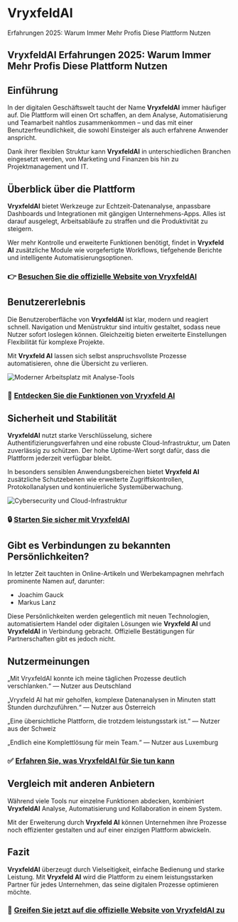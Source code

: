 # VryxfeldAI
Erfahrungen 2025: Warum Immer Mehr Profis Diese Plattform Nutzen

## VryxfeldAI Erfahrungen 2025: Warum Immer Mehr Profis Diese Plattform Nutzen

## Einführung
In der digitalen Geschäftswelt taucht der Name **VryxfeldAI** immer häufiger auf. Die Plattform will einen Ort schaffen, an dem Analyse, Automatisierung und Teamarbeit nahtlos zusammenkommen – und das mit einer Benutzerfreundlichkeit, die sowohl Einsteiger als auch erfahrene Anwender anspricht.

Dank ihrer flexiblen Struktur kann **VryxfeldAI** in unterschiedlichen Branchen eingesetzt werden, von Marketing und Finanzen bis hin zu Projektmanagement und IT.

## Überblick über die Plattform
**VryxfeldAI** bietet Werkzeuge zur Echtzeit-Datenanalyse, anpassbare Dashboards und Integrationen mit gängigen Unternehmens-Apps. Alles ist darauf ausgelegt, Arbeitsabläufe zu straffen und die Produktivität zu steigern.

Wer mehr Kontrolle und erweiterte Funktionen benötigt, findet in **Vryxfeld AI** zusätzliche Module wie vorgefertigte Workflows, tiefgehende Berichte und intelligente Automatisierungsoptionen.

### 👉 **[Besuchen Sie die offizielle Website von VryxfeldAI](https://vryxfeld-ai.com)**

## Benutzererlebnis
Die Benutzeroberfläche von **VryxfeldAI** ist klar, modern und reagiert schnell. Navigation und Menüstruktur sind intuitiv gestaltet, sodass neue Nutzer sofort loslegen können. Gleichzeitig bieten erweiterte Einstellungen Flexibilität für komplexe Projekte.

Mit **Vryxfeld AI** lassen sich selbst anspruchsvollste Prozesse automatisieren, ohne die Übersicht zu verlieren.

![Moderner Arbeitsplatz mit Analyse-Tools](https://images.unsplash.com/photo-1507679799987-c73779587ccf?auto=format&fit=crop&w=1170&q=80)

### 🔗 **[Entdecken Sie die Funktionen von Vryxfeld AI](https://vryxfeld-ai.com)**

## Sicherheit und Stabilität
**VryxfeldAI** nutzt starke Verschlüsselung, sichere Authentifizierungsverfahren und eine robuste Cloud-Infrastruktur, um Daten zuverlässig zu schützen. Der hohe Uptime-Wert sorgt dafür, dass die Plattform jederzeit verfügbar bleibt.

In besonders sensiblen Anwendungsbereichen bietet **Vryxfeld AI** zusätzliche Schutzebenen wie erweiterte Zugriffskontrollen, Protokollanalysen und kontinuierliche Systemüberwachung.

![Cybersecurity und Cloud-Infrastruktur](https://www.iiot-world.com/wp-content/uploads/2021/01/digital-cloud-computing-cyber-security-digital-data-network-protection-future-technology-digital-data-network-connection.jpg)

### 🔒 **[Starten Sie sicher mit VryxfeldAI](https://vryxfeld-ai.com)**

## Gibt es Verbindungen zu bekannten Persönlichkeiten?
In letzter Zeit tauchten in Online-Artikeln und Werbekampagnen mehrfach prominente Namen auf, darunter:

- Joachim Gauck
- Markus Lanz

Diese Persönlichkeiten werden gelegentlich mit neuen Technologien, automatisiertem Handel oder digitalen Lösungen wie **Vryxfeld AI** und **VryxfeldAI** in Verbindung gebracht. Offizielle Bestätigungen für Partnerschaften gibt es jedoch nicht.

## Nutzermeinungen
„Mit VryxfeldAI konnte ich meine täglichen Prozesse deutlich verschlanken.“ — Nutzer aus Deutschland

„Vryxfeld AI hat mir geholfen, komplexe Datenanalysen in Minuten statt Stunden durchzuführen.“ — Nutzer aus Österreich

„Eine übersichtliche Plattform, die trotzdem leistungsstark ist.“ — Nutzer aus der Schweiz

„Endlich eine Komplettlösung für mein Team.“ — Nutzer aus Luxemburg

### ✅ **[Erfahren Sie, was VryxfeldAI für Sie tun kann](https://vryxfeld-ai.com)**

## Vergleich mit anderen Anbietern
Während viele Tools nur einzelne Funktionen abdecken, kombiniert **VryxfeldAI** Analyse, Automatisierung und Kollaboration in einem System.

Mit der Erweiterung durch **Vryxfeld AI** können Unternehmen ihre Prozesse noch effizienter gestalten und auf einer einzigen Plattform abwickeln.

## Fazit
**VryxfeldAI** überzeugt durch Vielseitigkeit, einfache Bedienung und starke Leistung. Mit **Vryxfeld AI** wird die Plattform zu einem leistungsstarken Partner für jedes Unternehmen, das seine digitalen Prozesse optimieren möchte.

### 🚀 **[Greifen Sie jetzt auf die offizielle Website von VryxfeldAI zu](https://vryxfeld-ai.com)**
